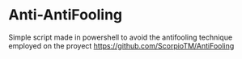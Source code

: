 # Anti-AntiFooling
Simple script made in powershell to avoid the antifooling technique employed on the proyect https://github.com/ScorpioTM/AntiFooling
